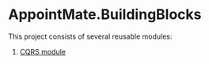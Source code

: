 ﻿# AppointMate.BuildingBlocks

This project consists of several reusable modules:
1. [CQRS module](/CQRS/cqrs.md)